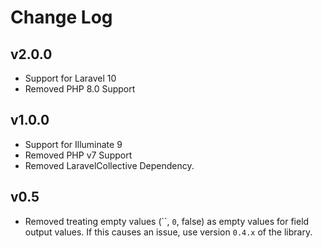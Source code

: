# Change Log

## v2.0.0
- Support for Laravel 10
- Removed PHP 8.0 Support

## v1.0.0
- Support for Illuminate 9
- Removed PHP v7 Support
- Removed LaravelCollective Dependency.

## v0.5
- Removed treating empty values (``, `0`, false) as empty values for field output values. If this causes an issue, use version `0.4.x` of the library.
